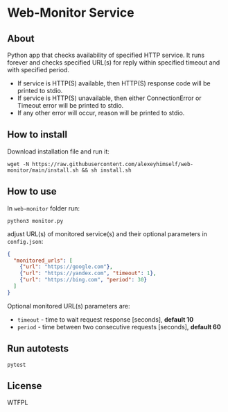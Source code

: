 # Web-Monitor Service

## About
Python app that checks availability of specified HTTP service. It runs forever and checks specified URL(s) for reply within specified timeout and with specified period.
* If service is HTTP(S) available, then HTTP(S) response code will be printed to stdio.
* If service is HTTP(S) unavailable, then either ConnectionError or Timeout error will be printed to stdio.
* If any other error will occur, reason will be printed to stdio.

## How to install
Download installation file and run it:
```
wget -N https://raw.githubusercontent.com/alexeyhimself/web-monitor/main/install.sh && sh install.sh
```

## How to use
In `web-monitor` folder run:
```
python3 monitor.py
```
adjust URL(s) of monitored service(s) and their optional parameters in `config.json`:
```json
{
  "monitored_urls": [
    {"url": "https://google.com"},
    {"url": "https://yandex.com", "timeout": 1},
    {"url": "https://bing.com", "period": 30}
  ]
}
```
Optional monitored URL(s) parameters are:
* `timeout` - time to wait request response [seconds], **default 10**
* `period` - time between two consecutive requests [seconds], **default 60**


## Run autotests
```
pytest
```

## License
WTFPL
